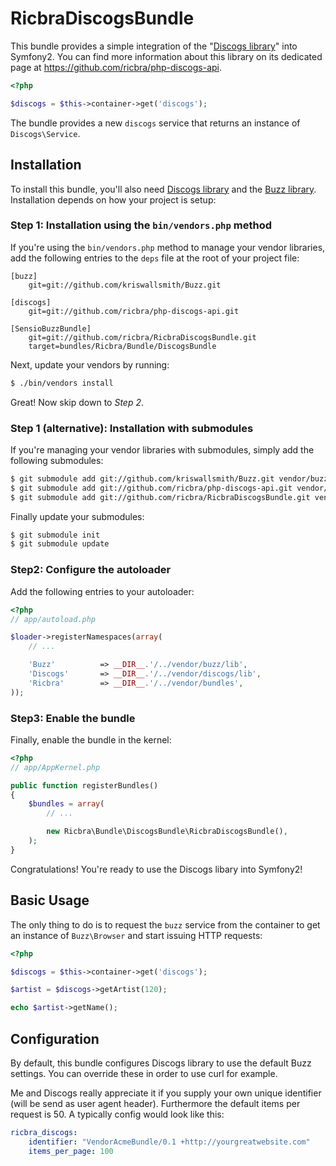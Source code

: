RicbraDiscogsBundle
===================

This bundle provides a simple integration of the "[Discogs
library](/ricbra/php-discogs-api)" into Symfony2. You can find more
information about this library on its dedicated page at
https://github.com/ricbra/php-discogs-api.

``` php
<?php

$discogs = $this->container->get('discogs');
````

The bundle provides a new `discogs` service that returns an instance of
`Discogs\Service`.

## Installation

To install this bundle, you'll also need [Discogs library](/ricbra/php-discogs-api)
and the [Buzz library](/kriswallsmith/Buzz). Installation depends on how your project is setup:

### Step 1: Installation using the `bin/vendors.php` method

If you're using the `bin/vendors.php` method to manage your vendor libraries,
add the following entries to the `deps` file at the root of your project file:

```
[buzz]
    git=git://github.com/kriswallsmith/Buzz.git

[discogs]
    git=git://github.com/ricbra/php-discogs-api.git

[SensioBuzzBundle]
    git=git://github.com/ricbra/RicbraDiscogsBundle.git
    target=bundles/Ricbra/Bundle/DiscogsBundle
```

Next, update your vendors by running:

``` bash
$ ./bin/vendors install
```

Great! Now skip down to *Step 2*.

### Step 1 (alternative): Installation with submodules

If you're managing your vendor libraries with submodules, simply add the
following submodules:

``` bash
$ git submodule add git://github.com/kriswallsmith/Buzz.git vendor/buzz
$ git submodule add git://github.com/ricbra/php-discogs-api.git vendor/discogs
$ git submodule add git://github.com/ricbra/RicbraDiscogsBundle.git vendor/bundles/Ricbra/Bundle/DiscogsBundle
```

Finally update your submodules:

``` bash
$ git submodule init
$ git submodule update
```

### Step2: Configure the autoloader

Add the following entries to your autoloader:

``` php
<?php
// app/autoload.php

$loader->registerNamespaces(array(
    // ...

    'Buzz'          => __DIR__.'/../vendor/buzz/lib',
    'Discogs'       => __DIR__.'/../vendor/discogs/lib',
    'Ricbra'        => __DIR__.'/../vendor/bundles',
));
```

### Step3: Enable the bundle

Finally, enable the bundle in the kernel:

``` php
<?php
// app/AppKernel.php

public function registerBundles()
{
    $bundles = array(
        // ...

        new Ricbra\Bundle\DiscogsBundle\RicbraDiscogsBundle(),
    );
}
```

Congratulations! You're ready to use the Discogs libary into Symfony2!

## Basic Usage

The only thing to do is to request the `buzz` service from the container to get
an instance of `Buzz\Browser` and start issuing HTTP requests:

``` php
<?php

$discogs = $this->container->get('discogs');

$artist = $discogs->getArtist(120);

echo $artist->getName();
```

## Configuration

By default, this bundle configures Discogs library to use the default Buzz settings. You can override these in order to
use curl for example.

Me and Discogs really appreciate it if you supply your own unique identifier (will be send as user agent header).
Furthermore the default items per request is 50. A typically config would look like this:

``` yaml
ricbra_discogs:
    identifier: "VendorAcmeBundle/0.1 +http://yourgreatwebsite.com"
    items_per_page: 100
```
